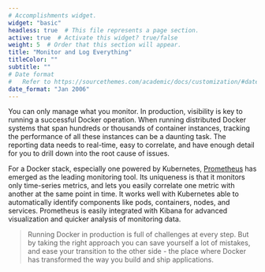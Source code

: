 ```yaml
---
# Accomplishments widget.
widget: "basic"  
headless: true  # This file represents a page section.
active: true  # Activate this widget? true/false
weight: 5  # Order that this section will appear.
title: "Monitor and Log Everything"
titleColor: ""
subtitle: ""
# Date format
#   Refer to https://sourcethemes.com/academic/docs/customization/#date-format
date_format: "Jan 2006"
---
```

You can only manage what you monitor. In production, visibility is key to running a successful Docker operation. When running distributed Docker systems that span hundreds or thousands of container instances, tracking the performance of all these instances can be a daunting task. The reporting data needs to real-time, easy to correlate, and have enough detail for you to drill down into the root cause of issues.

For a Docker stack, especially one powered by Kubernetes, [Prometheus](https://prometheus.io/) has emerged as the leading monitoring tool. Its uniqueness is that it monitors only time-series metrics, and lets you easily correlate one metric with another at the same point in time. It works well with Kubernetes able to automatically identify components like pods, containers, nodes, and services. Prometheus is easily integrated with Kibana for advanced visualization and quicker analysis of monitoring data.

> Running Docker in production is full of challenges at every step. But by taking the right approach you can save yourself a lot of mistakes, and ease your transition to the other side - the place where Docker has transformed the way you build and ship applications.